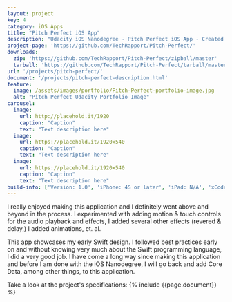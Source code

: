 ```yaml
---
layout: project
key: 4
category: iOS Apps
title: "Pitch Perfect iOS App"
description: "Udacity iOS Nanodegree - Pitch Perfect iOS App - Created in Swift 2.0 using XCode for iOS 9, AVFoundation"
project-page: 'https://github.com/TechRapport/Pitch-Perfect/'
downloads: 
  zip: 'https://github.com/TechRapport/Pitch-Perfect/zipball/master'
  tarball: 'https://github.com/TechRapport/Pitch-Perfect/tarball/master'
url: '/projects/pitch-perfect/'
document: '/projects/pitch-perfect-description.html'
feature: 
  image: /assets/images/portfolio/Pitch-Perfect-portfolio-image.jpg
  alt: "Pitch Perfect Udacity Portfolio Image"
carousel:
  image:
    url: http://placehold.it/1920
    caption: "Caption"
    text: "Text description here"
  image:
    url: https://placehold.it/1920x540
    caption: "Caption"
    text: "Text description here"
  image:
    url: https://placehold.it/1920x540
    caption: "Caption"
    text: "Text description here"
build-info: ['Version: 1.0', 'iPhone: 4S or later', 'iPad: N/A', 'xCode: Version 7.1', 'iOS: 9.0', 'Swift: 2.0']
---
```


I really enjoyed making this application and I definitely went above and beyond in the process. I experimented with adding motion & touch controls for the audio playback and effects, I added several other effects (revered & delay,) I added animations, et. al.

This app showcases my early Swift design.  I followed best practices early on and without knowing very much about the Swift programming language, I did a very good job.  I have come a long way since making this application and before I am done with the iOS Nanodegree, I will go back and add Core Data, among other things, to this application.

Take a look at the project's specifications:
{% include {{page.document}} %}